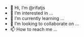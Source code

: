 - 👋 Hi, I’m @rifatjs
- 👀 I’m interested in ...
- 🌱 I’m currently learning ...
- 💞️ I’m looking to collaborate on ...
- 📫 How to reach me ...

<!---
rifatjs/rifatjs is a ✨ special ✨ repository because its `README.md` (this file) appears on your GitHub profile.
You can click the Preview link to take a look at your changes.
--->
